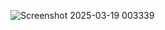 ![Screenshot 2025-03-19 003339](https://github.com/user-attachments/assets/af0015fc-167e-41f7-96aa-060cf53746ac)
